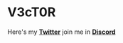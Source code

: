 # V3cT0R

Here's my **[Twitter](https://twitter.com/MeV3cT0R)** 
join me in **[Discord](https://discord.gg/RQeAQjp)**
